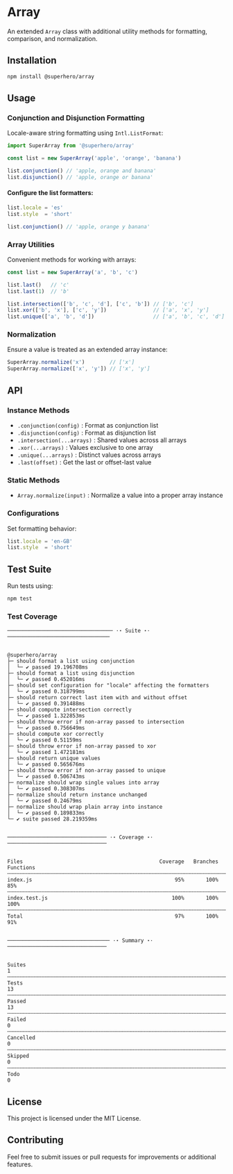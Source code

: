 # Array

An extended `Array` class with additional utility methods for formatting, comparison, and normalization.

## Installation

```bash
npm install @superhero/array
```

## Usage

### Conjunction and Disjunction Formatting

Locale-aware string formatting using `Intl.ListFormat`:

```javascript
import SuperArray from '@superhero/array'

const list = new SuperArray('apple', 'orange', 'banana')

list.conjunction() // 'apple, orange and banana'
list.disjunction() // 'apple, orange or banana'
```

#### Configure the list formatters:

```javascript
list.locale = 'es'
list.style  = 'short'

list.conjunction() // 'apple, orange y banana'
```

### Array Utilities

Convenient methods for working with arrays:

```javascript
const list = new SuperArray('a', 'b', 'c')

list.last()   // 'c'
list.last(1)  // 'b'

list.intersection(['b', 'c', 'd'], ['c', 'b']) // ['b', 'c']
list.xor(['b', 'x'], ['c', 'y'])               // ['a', 'x', 'y']
list.unique(['a', 'b', 'd'])                   // ['a', 'b', 'c', 'd']
```

### Normalization

Ensure a value is treated as an extended array instance:

```javascript
SuperArray.normalize('x')        // ['x']
SuperArray.normalize(['x', 'y']) // ['x', 'y']
```

## API

### Instance Methods

- `.conjunction(config)`      : Format as conjunction list
- `.disjunction(config)`      : Format as disjunction list
- `.intersection(...arrays)`  : Shared values across all arrays
- `.xor(...arrays)`           : Values exclusive to one array
- `.unique(...arrays)`        : Distinct values across arrays
- `.last(offset)`             : Get the last or offset-last value

### Static Methods

- `Array.normalize(input)`    : Normalize a value into a proper array instance

### Configurations

Set formatting behavior:

```javascript
list.locale = 'en-GB'
list.style  = 'short'
```

## Test Suite

Run tests using:

```bash
npm test
```

### Test Coverage

```
────────────────────────────────── ⋅⋆ Suite ⋆⋅ ─────────────────────────────────


@superhero/array
├─ should format a list using conjunction
│  └─ ✔ passed 19.196708ms
├─ should format a list using disjunction
│  └─ ✔ passed 0.452016ms
├─ should set configuration for "locale" affecting the formatters
│  └─ ✔ passed 0.318799ms
├─ should return correct last item with and without offset
│  └─ ✔ passed 0.391488ms
├─ should compute intersection correctly
│  └─ ✔ passed 1.322853ms
├─ should throw error if non-array passed to intersection
│  └─ ✔ passed 0.756649ms
├─ should compute xor correctly
│  └─ ✔ passed 0.51159ms
├─ should throw error if non-array passed to xor
│  └─ ✔ passed 1.472181ms
├─ should return unique values
│  └─ ✔ passed 0.565676ms
├─ should throw error if non-array passed to unique
│  └─ ✔ passed 0.506743ms
├─ normalize should wrap single values into array
│  └─ ✔ passed 0.308307ms
├─ normalize should return instance unchanged
│  └─ ✔ passed 0.24679ms
├─ normalize should wrap plain array into instance
│  └─ ✔ passed 0.189833ms
└─ ✔ suite passed 28.219359ms


──────────────────────────────── ⋅⋆ Coverage ⋆⋅ ────────────────────────────────


Files                                            Coverage   Branches   Functions
╌╌╌╌╌╌╌╌╌╌╌╌╌╌╌╌╌╌╌╌╌╌╌╌╌╌╌╌╌╌╌╌╌╌╌╌╌╌╌╌╌╌╌╌╌╌╌╌╌╌╌╌╌╌╌╌╌╌╌╌╌╌╌╌╌╌╌╌╌╌╌╌╌╌╌╌╌╌╌╌
index.js                                              95%       100%         85%
╌╌╌╌╌╌╌╌╌╌╌╌╌╌╌╌╌╌╌╌╌╌╌╌╌╌╌╌╌╌╌╌╌╌╌╌╌╌╌╌╌╌╌╌╌╌╌╌╌╌╌╌╌╌╌╌╌╌╌╌╌╌╌╌╌╌╌╌╌╌╌╌╌╌╌╌╌╌╌╌
index.test.js                                        100%       100%        100%
╌╌╌╌╌╌╌╌╌╌╌╌╌╌╌╌╌╌╌╌╌╌╌╌╌╌╌╌╌╌╌╌╌╌╌╌╌╌╌╌╌╌╌╌╌╌╌╌╌╌╌╌╌╌╌╌╌╌╌╌╌╌╌╌╌╌╌╌╌╌╌╌╌╌╌╌╌╌╌╌
Total                                                 97%       100%         91%


───────────────────────────────── ⋅⋆ Summary ⋆⋅ ────────────────────────────────


Suites                                                                         1
╌╌╌╌╌╌╌╌╌╌╌╌╌╌╌╌╌╌╌╌╌╌╌╌╌╌╌╌╌╌╌╌╌╌╌╌╌╌╌╌╌╌╌╌╌╌╌╌╌╌╌╌╌╌╌╌╌╌╌╌╌╌╌╌╌╌╌╌╌╌╌╌╌╌╌╌╌╌╌╌
Tests                                                                         13
╌╌╌╌╌╌╌╌╌╌╌╌╌╌╌╌╌╌╌╌╌╌╌╌╌╌╌╌╌╌╌╌╌╌╌╌╌╌╌╌╌╌╌╌╌╌╌╌╌╌╌╌╌╌╌╌╌╌╌╌╌╌╌╌╌╌╌╌╌╌╌╌╌╌╌╌╌╌╌╌
Passed                                                                        13
╌╌╌╌╌╌╌╌╌╌╌╌╌╌╌╌╌╌╌╌╌╌╌╌╌╌╌╌╌╌╌╌╌╌╌╌╌╌╌╌╌╌╌╌╌╌╌╌╌╌╌╌╌╌╌╌╌╌╌╌╌╌╌╌╌╌╌╌╌╌╌╌╌╌╌╌╌╌╌╌
Failed                                                                         0
╌╌╌╌╌╌╌╌╌╌╌╌╌╌╌╌╌╌╌╌╌╌╌╌╌╌╌╌╌╌╌╌╌╌╌╌╌╌╌╌╌╌╌╌╌╌╌╌╌╌╌╌╌╌╌╌╌╌╌╌╌╌╌╌╌╌╌╌╌╌╌╌╌╌╌╌╌╌╌╌
Cancelled                                                                      0
╌╌╌╌╌╌╌╌╌╌╌╌╌╌╌╌╌╌╌╌╌╌╌╌╌╌╌╌╌╌╌╌╌╌╌╌╌╌╌╌╌╌╌╌╌╌╌╌╌╌╌╌╌╌╌╌╌╌╌╌╌╌╌╌╌╌╌╌╌╌╌╌╌╌╌╌╌╌╌╌
Skipped                                                                        0
╌╌╌╌╌╌╌╌╌╌╌╌╌╌╌╌╌╌╌╌╌╌╌╌╌╌╌╌╌╌╌╌╌╌╌╌╌╌╌╌╌╌╌╌╌╌╌╌╌╌╌╌╌╌╌╌╌╌╌╌╌╌╌╌╌╌╌╌╌╌╌╌╌╌╌╌╌╌╌╌
Todo                                                                           0
```

## License

This project is licensed under the MIT License.

## Contributing

Feel free to submit issues or pull requests for improvements or additional features.
